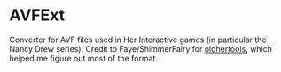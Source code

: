 # AVFExt

Converter for AVF files used in Her Interactive games (in particular the Nancy Drew series). Credit to Faye/ShimmerFairy for [oldhertools](https://gitlab.com/ShimmerFairy/oldhertools), which helped me figure out most of the format.